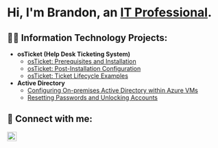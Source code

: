 <h1>Hi, I'm Brandon, an <a href="www.linkedin.com/in/TheMrBroderick">IT Professional</a>. </h1>

<h2>👨‍💻 Information Technology Projects:</h2>

- <b>osTicket (Help Desk Ticketing System) </b>
  - [osTicket: Prerequisites and Installation](https://github.com/TheMrBroderick/osticket-prereqs)
  - [osTicket: Post-Installation Configuration](https://github.com/TheMrBroderick/post-install-config)
  - [osTicket: Ticket Lifecycle Examples](https://github.com/TheMrBroderick/ticket-lifecycle)
- <b>Active Directory</b>
  - [Configuring On-premises Active Directory within Azure VMs](https://github.com/TheMrBroderick/configure-ad)
  - [Resetting Passwords and Unlocking Accounts](https://github.com/TheMrBroderick/resetting-passwords)

<h2> 🤳 Connect with me:</h2>

[<img align="left" alt="Brandon | LinkedIn" width="22px" src="https://cdn.jsdelivr.net/npm/simple-icons@v3/icons/linkedin.svg" />][linkedin]

[linkedin]: www.linkedin.com/in/TheMrBroderick

